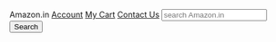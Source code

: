 <!DOCTYPE html>
<html lang="en">
<head>
    <meta charset="UTF-8">
    <meta name="viewport" content="width=device-width, initial-scale=1.0">
    <title>Document</title>
    <link rel="stylesheet" href="style.css">

</head>
<body>
<div id="navbar">
    <a id="logo">Amazon.in</a>
    <a href="#">Account</a>
    <a href="#">My Cart</a>
    <A href="#">Contact Us</A>
    <input placeholder="search Amazon.in">
    <button>Search</button>
</div>
</body>
</html>
